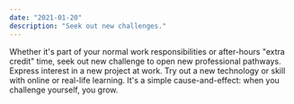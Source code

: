 ```yaml
---
date: "2021-01-20"
description: "Seek out new challenges."
---
```


Whether it's part of your normal work responsibilities or after-hours "extra credit" time, seek out new challenge to open new professional pathways. Express interest in a new project at work. Try out a new technology or skill with online or real-life learning. It's a simple cause-and-effect: when you challenge yourself, you grow.